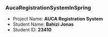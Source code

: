 ### AucaRegistrationSystemInSpring
- Project Name: **AUCA Registration System**
- Student Name: **Bahizi Jonas**
- Student ID: **23410**
